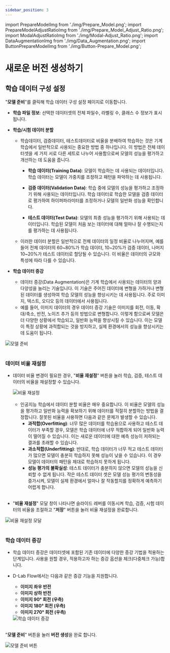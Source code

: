 ```yaml
---
sidebar_position: 3
---
```


import PrepareModelImg from './img/Prepare_Model.png';
import PrepareModelAdjustRatioImg from './img/Prepare_Model_Adjust_Ratio.png';
import ModalAdjustRatioImg from './img/Modal-Adjust_Ratio.png';
import DataAugmentationImg from './img/Data_Augmentation.png';
import ButtonPrepareModelImg from './img/Button-Prepare_Model.png';

# 새로운 버전 생성하기

## 학습 데이터 구성 설정
"**모델 준비**"를 클릭해 학습 데이터 구성 설정 페이지로 이동합니다.
  * **학습 파일 정보**: 선택한 데이터셋의 전체 파일수, 라벨링 수, 클래스 수 정보가 표시됩니다.
  
  * **학습/시험 데이터 분할**
    * 학습데이터, 검증데이터, 테스트데이터로 비율을 분배하여 학습하는 것은 기계 학습에서 일반적으로 사용되는 중요한 방법 중 하나입니다. 이 방법은 전체 데이터셋을 세 가지 서로 다른 세트로 나누어 사용함으로써 모델의 성능을 평가하고 개선하는 데 도움을 줍니다.
      * **학습 데이터(Training Data)**: 모델이 학습하는 데 사용되는 데이터입니다. 학습 데이터는 모델이 가중치를 조정하고 패턴을 파악하는 데 사용됩니다.

      * **검증 데이터(Validation Data)**: 학습 중에 모델의 성능을 평가하고 조정하기 위해 사용되는 데이터입니다. 학습 데이터로 학습한 모델을 검증 데이터로 평가하여 하이퍼파라미터를 조정하거나 모델의 일반화 성능을 확인합니다.

      * **테스트 데이터(Test Data)**: 모델의 최종 성능을 평가하기 위해 사용되는 데이터입니다. 학습된 모델이 처음 보는 데이터에 대해 얼마나 잘 수행되는지를 평가하는 데 사용됩니다.

    * 이러한 데이터 분할은 일반적으로 전체 데이터의 일정 비율로 나누어지며, 예를 들어 전체 데이터의 60\~80%가 학습 데이터, 10\~20%가 검증 데이터, 나머지 10\~20%가 테스트 데이터로 할당될 수 있습니다. 이 비율은 데이터의 규모와 특성에 따라 다를 수 있습니다.

  * **학습 데이터 증강**
    * 데이터 증강(Data Augmentation)은 기계 학습에서 사용되는 데이터의 양과 다양성을 늘리는 기술입니다. 이 기술은 주어진 데이터에 변형을 가하거나 변형된 데이터를 생성하여 학습 모델의 성능을 향상시키는 데 사용됩니다. 주로 이미지, 텍스트, 오디오 등의 데이터에서 사용됩니다.
    * 예를 들어, 이미지 데이터의 경우 데이터 증강 기술은 이미지를 회전, 이동, 확대/축소, 반전, 노이즈 추가 등의 방법으로 변형합니다. 이렇게 함으로써 모델은 더 다양한 상황에서 학습되고, 일반화 능력을 향상시킬 수 있습니다. 이는 모델이 특정 상황에 과적합되는 것을 방지하고, 실제 환경에서의 성능을 향상시키는 데 도움이 됩니다.


  <div style={{ textAlign: 'center' }}>
    <img src={PrepareModelImg} alt="모델 준비" style={{ width: '90%' }} />
  </div>

  <br />

### 데이터 비율 재설정
* 데이터 비율 변경이 필요한 경우, "**비율 재설정**" 버튼을 눌러 학습, 검증, 테스트 데이터의 비율을 재설정할 수 있습니다.

  <div style={{ textAlign: 'center' }}>
    <img src={PrepareModelAdjustRatioImg} alt="비율 재설정" style={{ width: '52%' }} />
  </div>

  <br />

  * 인공지능 학습에서 데이터 분할 비율은 매우 중요합니다. 이 비율은 모델의 성능을 평가하고 일반화 능력을 확보하기 위해 데이터를 적절히 분할하는 방법을 결정합니다. 잘못된 비율을 사용하면 다음과 같은 문제가 발생할 수 있습니다.
    * **과적합(Overfitting)**: 너무 많은 데이터를 학습용으로 사용하고 테스트 데이터가 부족할 경우, 모델은 학습 데이터에 너무 적합하게 되어 일반화 능력이 떨어질 수 있습니다. 이는 새로운 데이터에 대한 예측 성능이 저하되는 결과를 초래할 수 있습니다.
    * **과소적합(Underfitting)**: 반대로, 학습 데이터가 너무 적고 테스트 데이터가 많으면 모델이 충분히 학습하지 못해 성능이 낮을 수 있습니다. 이 경우 모델이 데이터의 패턴을 제대로 학습하지 못하게 됩니다.
    * **성능 평가의 불확실성**: 테스트 데이터가 충분하지 않으면 모델의 성능을 신뢰할 수 없게 됩니다. 작은 테스트 데이터 셋은 모델 성능 평가의 변동성을 증가시켜, 모델이 실제 환경에서 얼마나 잘 작동할지를 정확하게 예측하기 어렵게 합니다.
  
  <br />

 * "**비율 재설정**" 모달 창이 나타나면 슬라이드 레버를 이동시켜 학습, 검증, 시험 데이터의 비율을 조절하고 "**저장**" 버튼을 눌러 비율 재설정을 완료합니다.

  <div style={{ textAlign: 'center' }}>
    <img src={ModalAdjustRatioImg} alt="비율 재설정 모달" style={{ width: '45%' }} />
  </div>

  <br />

### 학습 데이터 증강
* 학습 데이터 증강은 데이터셋에 포함된 기존 데이터에 다양한 증강 기법을 적용하는 단계입니다. 사용을 원할 경우, 적용하고자 하는 증강 옵션을 체크(다중체크 가능)합니다.

* D-Lab Flow에서는 다음과 같은 증강 기능을 지원합니다.
  * **이미지 좌우 반전**
  * **이미지 상하 반전**
  * **이미지 90° 회전 (우측)**
  * **이미지 180° 회전 (우측)**
  * **이미지 270° 회전 (우측)**

  <div style={{ textAlign: 'center' }}>
    <img src={DataAugmentationImg} alt="학습 데이터 증강" style={{ width: '50%' }} />
  </div>

  <br />

"**모델 준비**" 버튼을 눌러 **버전 생성**을 완료 합니다.

  <div style={{ textAlign: 'center' }}>
    <img src={ButtonPrepareModelImg} alt="모델 준비 버튼" style={{ width: '43%' }} />
  </div>

  <br />

